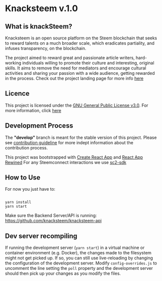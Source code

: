 # Knacksteem v.1.0

## What is knackSteem?
Knacksteem is an open source platform on the Steem blockchain that seeks to reward talents on a much broader scale, which eradicates partiality, and infuses transparency, on the blockchain.

The project aimed to reward great and passionate article writers, hard-working individuals willing to promote their culture and interesting, original skills. It aims to remove the need for mediators and encourage cultural activities and sharing your passion with a wide audience, getting rewarded in the process.
Check out the project landing page for more info [here](https://join.knacksteem.org/) 

## Licence
This project is licensed under the [GNU General Public License v3.0](https://github.com/knacksteem/knacksteem.org/blob/develop/LICENSE). For more information, click [here](https://www.gnu.org/licenses/gpl-3.0.en.html)

## Development Process
The **"develop"** branch is meant for the stable version of this project. Please see [contribution guideline](https://github.com/knacksteem/knacksteem.org/blob/develop/Contributing.md) for more indept information about the contribution process.


This project was bootstrapped with [Create React App](https://github.com/facebookincubator/create-react-app) and [React App Rewined](https://github.com/timarney/react-app-rewired)
For any Steemconnect interactions we use [sc2-sdk](https://www.npmjs.com/package/sc2-sdk)


## How to Use

For now you just have to:

```

yarn install
yarn start

```

Make sure the Backend Server/API is running: https://github.com/knacksteem/knacksteem-api


## Dev server recompiling
If running the development server (`yarn start`) in a virtual machine or container environment (e.g. Docker), the changes made to the filesystem might not get picked up. If so, you can still use live-reloading by changing the configuration of the development server. Modify `config-overrides.js` to uncomment the line setting the `poll` property and the development server should then pick up your changes as you modify the files.
